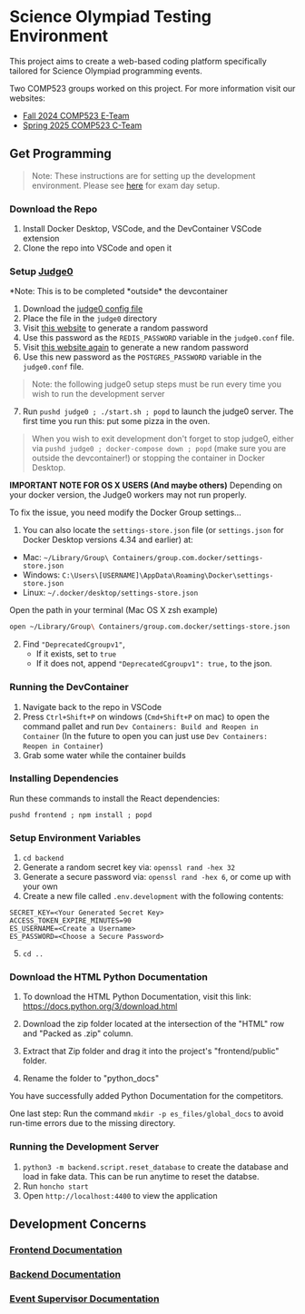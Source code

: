 # Science Olympiad Testing Environment

This project aims to create a web-based coding platform specifically tailored for Science Olympiad programming events.

Two COMP523 groups worked on this project. For more information visit our websites:

- [Fall 2024 COMP523 E-Team](https://tarheels.live/eteam/)
- [Spring 2025 COMP523 C-Team](https://tarheels.live/comp523teamc2025/)

## Get Programming

> Note: These instructions are for setting up the development environment. Please see [here](/docs/deploy.md) for exam day setup.

### Download the Repo

1. Install Docker Desktop, VSCode, and the DevContainer VSCode extension
2. Clone the repo into VSCode and open it

### Setup [Judge0](https://github.com/judge0/judge0)

*Note: This is to be completed *outside\* the devcontainer

1. Download the [judge0 config file](https://github.com/judge0/judge0/blob/ffd7a48cc6da86d6ac155ef10dbd67d02736070b/judge0.conf)
2. Place the file in the `judge0` directory
3. Visit [this website](https://www.random.org/passwords/?num=1&len=32&format=plain&rnd=new) to generate a random password
4. Use this password as the `REDIS_PASSWORD` variable in the `judge0.conf` file.
5. Visit [this website again](https://www.random.org/passwords/?num=1&len=32&format=plain&rnd=new) to generate a new random password
6. Use this new password as the `POSTGRES_PASSWORD` variable in the `judge0.conf` file.

> Note: the following judge0 setup steps must be run every time you wish to run the development server

7. Run `pushd judge0 ; ./start.sh ; popd` to launch the judge0 server. The first time you run this: put some pizza in the oven.

> When you wish to exit development don't forget to stop judge0, either via `pushd judge0 ; docker-compose down ; popd` (make sure you are outside the devcontainer!) or stopping the container in Docker Desktop.

**IMPORTANT NOTE FOR OS X USERS (And maybe others)**
Depending on your docker version, the Judge0 workers may not run properly.

To fix the issue, you need modify the Docker Group settings...

1. You can also locate the `settings-store.json` file (or `settings.json` for Docker Desktop versions 4.34 and earlier) at:

- Mac: `~/Library/Group\ Containers/group.com.docker/settings-store.json`
- Windows: `C:\Users\[USERNAME]\AppData\Roaming\Docker\settings-store.json`
- Linux: `~/.docker/desktop/settings-store.json`

Open the path in your terminal (Mac OS X zsh example)

```zsh
open ~/Library/Group\ Containers/group.com.docker/settings-store.json
```

2. Find `"DeprecatedCgroupv1"`,
   - If it exists, set to `true`
   - If it does not, append `"DeprecatedCgroupv1": true,` to the json.

### Running the DevContainer

1. Navigate back to the repo in VSCode
2. Press `Ctrl+Shift+P` on windows (`Cmd+Shift+P` on mac) to open the command pallet and run `Dev Containers: Build and Reopen in Container` (In the future to open you can just use `Dev Containers: Reopen in Container`)
3. Grab some water while the container builds

### Installing Dependencies

Run these commands to install the React dependencies:

`pushd frontend ; npm install ; popd`

### Setup Environment Variables

1. `cd backend`
2. Generate a random secret key via: `openssl rand -hex 32`
3. Generate a secure password via: `openssl rand -hex 6`, or come up with your own
4. Create a new file called `.env.development` with the following contents:

```
SECRET_KEY=<Your Generated Secret Key>
ACCESS_TOKEN_EXPIRE_MINUTES=90
ES_USERNAME=<Create a Username>
ES_PASSWORD=<Choose a Secure Password>
```

5. `cd ..`

### Download the HTML Python Documentation

1. To download the HTML Python Documentation, visit this link:
   https://docs.python.org/3/download.html

2. Download the zip folder located at the intersection of the
   "HTML" row and "Packed as .zip" column.

3. Extract that Zip folder and drag it into the project's "frontend/public" folder.

4. Rename the folder to "python_docs"

You have successfully added Python Documentation for the competitors.

One last step: Run the command `mkdir -p es_files/global_docs` to avoid run-time errors due to the missing directory.

### Running the Development Server

1. `python3 -m backend.script.reset_database` to create the database and load in fake data. This can be run anytime to reset the databse.
2. Run `honcho start`
3. Open `http://localhost:4400` to view the application

## Development Concerns

### [Frontend Documentation](/docs/frontend.md)

### [Backend Documentation](/docs/backend.md)

### [Event Supervisor Documentation](/docs/event_supervisor.md)
